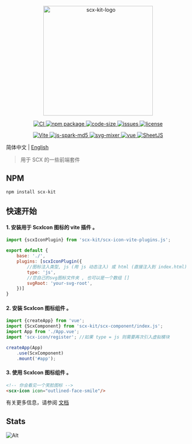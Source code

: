 <p align="center">
    <img src="https://scx.cool/img/scx-kit-logo.svg" width="300px"  alt="scx-kit-logo"/>
</p>
<p align="center">
    <a target="_blank" href="https://github.com/scx567888/scx-kit/actions/workflows/ci.yml">
        <img src="https://github.com/scx567888/scx-kit/actions/workflows/ci.yml/badge.svg" alt="CI"/>
    </a>
    <a target="_blank" href="https://www.npmjs.com/package/scx-kit">
        <img src="https://img.shields.io/npm/v/scx-kit.svg?color=ff69b4" alt="npm package"/>
    </a>
    <a target="_blank" href="https://github.com/scx567888/scx-kit">
        <img src="https://img.shields.io/github/languages/code-size/scx567888/scx-kit?color=orange" alt="code-size"/>
    </a>
    <a target="_blank" href="https://github.com/scx567888/scx-kit/issues">
        <img src="https://img.shields.io/github/issues/scx567888/scx-kit" alt="issues"/>
    </a> 
    <a target="_blank" href="https://github.com/scx567888/scx-kit/blob/master/LICENSE">
        <img src="https://img.shields.io/github/license/scx567888/scx-kit" alt="license"/>
    </a>
</p>
<p align="center">
   <a target="_blank" href="https://github.com/vitejs/vite">
        <img src="https://img.shields.io/github/package-json/dependency-version/scx567888/scx-kit/dev/vite?color=f44336" alt="Vite"/>
    </a>
    <a target="_blank" href="https://github.com/satazor/js-spark-md5">
        <img src="https://img.shields.io/github/package-json/dependency-version/scx567888/scx-kit/spark-md5?color=ff8000" alt="js-spark-md5"/>
    </a>
    <a target="_blank" href="https://github.com/JetBrains/svg-mixer">
        <img src="https://img.shields.io/github/package-json/dependency-version/scx567888/scx-kit/svg-mixer?color=44be16" alt="svg-mixer"/>
    </a>
    <a target="_blank" href="https://github.com/vuejs/core">
        <img src="https://img.shields.io/github/package-json/dependency-version/scx567888/scx-kit/vue?color=29aaf5" alt="vue"/>
    </a> 
    <a target="_blank" href="https://github.com/SheetJS/sheetjs">
        <img src="https://img.shields.io/github/package-json/dependency-version/scx567888/scx-kit/xlsx?color=9c27b0" alt="SheetJS"/>
    </a>
</p>

简体中文 | [English](./README.md)

> 用于 SCX 的一些前端套件

## NPM

```
npm install scx-kit
```

## 快速开始

#### 1. 安装用于 ScxIcon 图标的 vite 插件 。

```javascript
import {scxIconPlugin} from 'scx-kit/scx-icon-vite-plugins.js';

export default {
    base: './',
    plugins: [scxIconPlugin({
        //图标注入类型, js (用 js 动态注入) 或 html (直接注入到 index.html)
        type: 'js',
        //您自己的svg图标文件夹 , 也可以是一个数组 []
        svgRoot: 'your-svg-root',
    })]
}
```

#### 2. 安装 ScxIcon 图标组件 。

```javascript
import {createApp} from 'vue';
import {ScxComponent} from 'scx-kit/scx-component/index.js';
import App from './App.vue';
import 'scx-icon/register'; //如果 type = js 则需要再次引入虚拟模块

createApp(App)
    .use(ScxComponent)
    .mount('#app');
```

#### 3. 使用 ScxIcon 图标组件 。

```html
<!-- 你会看见一个笑脸图标 -->
<scx-icon icon="outlined-face-smile"/>
```

有关更多信息，请参阅 [文档](https://scx.cool/docs/scx/index.html)

## Stats

![Alt](https://repobeats.axiom.co/api/embed/b93bc73fe16c448b42c101016406e859bd522872.svg "Repobeats analytics image")
